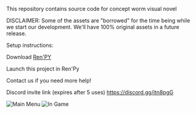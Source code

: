 This repository contains source code for concept worm visual novel

DISCLAIMER: Some of the assets are "borrowed" for the time being while we start
our development. We'll have 100% original assets in a future release.

Setup instructions:

Download [Ren'PY](https://www.renpy.org/latest.html)

Launch this project in Ren'Py

Contact us if you need more help!

Discord invite link (expires after 5 uses)
https://discord.gg/jtn8pgG



![Main Menu](/concept_images/main_menu.png "Main Menu")
![In Game](/concept_images/in_game.png "In Game")

